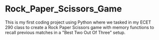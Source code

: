 # Rock_Paper_Scissors_Game
This is my first coding project using Python where we tasked in my ECET 290 class to create a Rock Paper Scissors game with memory functions to recall previous matches in a "Best Two Out Of Three" setup.
